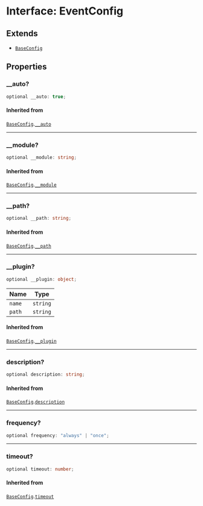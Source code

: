 # Interface: EventConfig

## Extends

- [`BaseConfig`](Interface.BaseConfig.md)

## Properties

### \_\_auto?

```ts
optional __auto: true;
```

#### Inherited from

[`BaseConfig`](Interface.BaseConfig.md).[`__auto`](Interface.BaseConfig.md#__auto)

***

### \_\_module?

```ts
optional __module: string;
```

#### Inherited from

[`BaseConfig`](Interface.BaseConfig.md).[`__module`](Interface.BaseConfig.md#__module)

***

### \_\_path?

```ts
optional __path: string;
```

#### Inherited from

[`BaseConfig`](Interface.BaseConfig.md).[`__path`](Interface.BaseConfig.md#__path)

***

### \_\_plugin?

```ts
optional __plugin: object;
```

| Name | Type |
| ------ | ------ |
| `name` | `string` |
| `path` | `string` |

#### Inherited from

[`BaseConfig`](Interface.BaseConfig.md).[`__plugin`](Interface.BaseConfig.md#__plugin)

***

### description?

```ts
optional description: string;
```

#### Inherited from

[`BaseConfig`](Interface.BaseConfig.md).[`description`](Interface.BaseConfig.md#description)

***

### frequency?

```ts
optional frequency: "always" | "once";
```

***

### timeout?

```ts
optional timeout: number;
```

#### Inherited from

[`BaseConfig`](Interface.BaseConfig.md).[`timeout`](Interface.BaseConfig.md#timeout)
